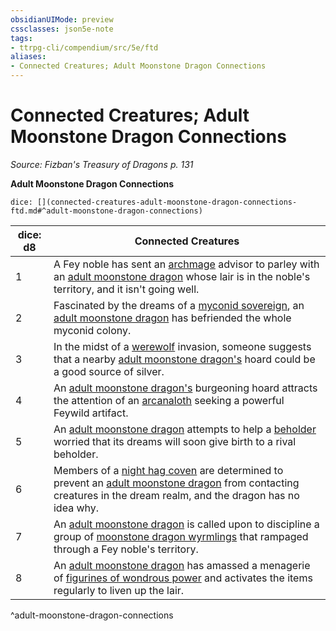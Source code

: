```yaml
---
obsidianUIMode: preview
cssclasses: json5e-note
tags:
- ttrpg-cli/compendium/src/5e/ftd
aliases:
- Connected Creatures; Adult Moonstone Dragon Connections
---
```

# Connected Creatures; Adult Moonstone Dragon Connections
*Source: Fizban's Treasury of Dragons p. 131* 

**Adult Moonstone Dragon Connections**

`dice: [](connected-creatures-adult-moonstone-dragon-connections-ftd.md#^adult-moonstone-dragon-connections)`

| dice: d8 | Connected Creatures |
|----------|---------------------|
| 1 | A Fey noble has sent an [archmage](Інструменти%20ДМ/CLI/bestiary/humanoid/archmage-xmm.md) advisor to parley with an [adult moonstone dragon](Інструменти%20ДМ/CLI/bestiary/dragon/adult-moonstone-dragon-ftd.md) whose lair is in the noble's territory, and it isn't going well. |
| 2 | Fascinated by the dreams of a [myconid sovereign](Інструменти%20ДМ/CLI/bestiary/plant/myconid-sovereign-xmm.md), an [adult moonstone dragon](Інструменти%20ДМ/CLI/bestiary/dragon/adult-moonstone-dragon-ftd.md) has befriended the whole myconid colony. |
| 3 | In the midst of a [werewolf](Інструменти%20ДМ/CLI/bestiary/monstrosity/werewolf-xmm.md) invasion, someone suggests that a nearby [adult moonstone dragon's](Інструменти%20ДМ/CLI/bestiary/dragon/adult-moonstone-dragon-ftd.md) hoard could be a good source of silver. |
| 4 | An [adult moonstone dragon's](Інструменти%20ДМ/CLI/bestiary/dragon/adult-moonstone-dragon-ftd.md) burgeoning hoard attracts the attention of an [arcanaloth](Інструменти%20ДМ/CLI/bestiary/fiend/arcanaloth-xmm.md) seeking a powerful Feywild artifact. |
| 5 | An [adult moonstone dragon](Інструменти%20ДМ/CLI/bestiary/dragon/adult-moonstone-dragon-ftd.md) attempts to help a [beholder](Інструменти%20ДМ/CLI/bestiary/aberration/beholder-xmm.md) worried that its dreams will soon give birth to a rival beholder. |
| 6 | Members of a [night hag coven](Інструменти%20ДМ/CLI/bestiary/fiend/night-hag-xmm.md) are determined to prevent an [adult moonstone dragon](Інструменти%20ДМ/CLI/bestiary/dragon/adult-moonstone-dragon-ftd.md) from contacting creatures in the dream realm, and the dragon has no idea why. |
| 7 | An [adult moonstone dragon](Інструменти%20ДМ/CLI/bestiary/dragon/adult-moonstone-dragon-ftd.md) is called upon to discipline a group of [moonstone dragon wyrmlings](Інструменти%20ДМ/CLI/bestiary/dragon/moonstone-dragon-wyrmling-ftd.md) that rampaged through a Fey noble's territory. |
| 8 | An [adult moonstone dragon](Інструменти%20ДМ/CLI/bestiary/dragon/adult-moonstone-dragon-ftd.md) has amassed a menagerie of [figurines of wondrous power](Інструменти%20ДМ/CLI/items/figurine-of-wondrous-power-xdmg.md) and activates the items regularly to liven up the lair. |
^adult-moonstone-dragon-connections